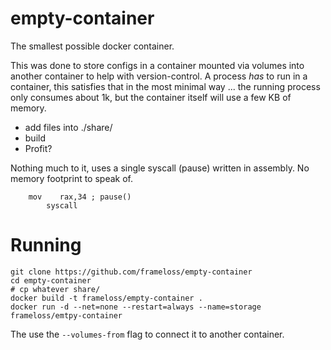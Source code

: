 # empty-container
The smallest possible docker container.

This was done to store configs in a container mounted via volumes into another container to help with version-control. A process *has* to run in a container, this satisfies that in the most minimal way ... the running process only consumes about 1k, but the container itself will use a few KB of memory.

 - add files into ./share/
 - build
 - Profit?

Nothing much to it, uses a single syscall (pause) written in assembly. No memory footprint to speak of.

```
    mov    rax,34 ; pause()
        syscall
```

Running
======
```
git clone https://github.com/frameloss/empty-container
cd empty-container
# cp whatever share/
docker build -t frameloss/empty-container .
docker run -d --net=none --restart=always --name=storage frameloss/emtpy-container
```

The use the `--volumes-from` flag to connect it to another container.

